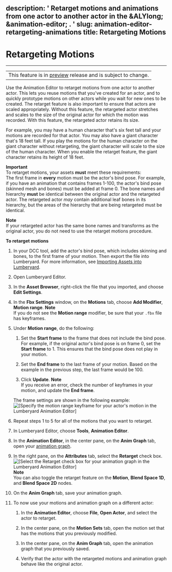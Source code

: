 description: ' Retarget motions and animations from one actor to another actor in
  the &ALYlong; &animation-editor; . '
slug: animation-editor-retargeting-animations
title: Retargeting Motions
---
# Retargeting Motions<a name="animation-editor-retargeting-animations"></a>


****  

|  | 
| --- |
| This feature is in [preview](https://docs.aws.amazon.com/lumberyard/latest/userguide/ly-glos-chap.html#preview) release and is subject to change\.  | 

Use the Animation Editor to retarget motions from one actor to another actor\. This lets you reuse motions that you've created for an actor, and to quickly prototype motions on other actors while you wait for new ones to be created\. The retarget feature is also important to ensure that actors are scaled appropriately\. Without this feature, the retargeted actor stretches and scales to the size of the original actor for which the motion was recorded\. With this feature, the retargeted actor retains its size\.

For example, you may have a human character that's six feet tall and your motions are recorded for that actor\. You may also have a giant character that's 18 feet tall\. If you play the motions for the human character on the giant character without retargeting, the giant character will scale to the size of the human character\. When you enable the retarget feature, the giant character retains its height of 18 feet\.

**Important**  
To retarget motions, your assets **must** meet these requirements:   
The first frame in **every** motion must be the actor's bind pose\. For example, if you have an animation that contains frames 1\-100, the actor's bind pose \(skinned mesh and bones\) must be added at frame 0\. 
The bone names and hierarchy **must** be identical between the original actor and the retargeted actor\. The retargeted actor *may* contain additional leaf bones in its hierarchy, but the areas of the hierarchy that are being retargeted must be identical\. 

**Note**  
If your retargeted actor has the same bone names and transforms as the original actor, you do not need to use the retarget motions procedure\.

**To retarget motions**

1. In your DCC tool, add the actor's bind pose, which includes skinning and bones, to the first frame of your motion\. Then export the file into Lumberyard\. For more information, see [Importing Assets into Lumberyard](asset-pipeline-importing.md)\.

1. Open Lumberyard Editor\.

1. In the **Asset Browser**, right\-click the file that you imported, and choose **Edit Settings**\.

1. In the **Fbx Settings** window, on the **Motions** tab, choose **Add Modifier**, **Motion range**\.
**Note**  
If you do not see the **Motion range** modifier, be sure that your `.fbx` file has keyframes\.

1. Under **Motion range**, do the following:

   1. Set the **Start frame** to the frame that does not include the bind pose\. For example, if the original actor's bind pose is on frame 0, set the **Start frame** to 1\. This ensures that the bind pose does not play in your motion\.

   1. Set the **End frame** to the last frame of your motion\. Based on the example in the previous step, the last frame would be 100\.

   1. Click **Update**\.
**Note**  
If you receive an error, check the number of keyframes in your motion, and update the **End frame**\.

   The frame settings are shown in the following example:  
![\[Specify the motion range keyframe for your actor's motion in the Lumberyard Animation Editor\]](/images/actor-animation/retarget-animations-fbx-settings-motion-range-modifier.png)

1. Repeat steps 1 to 5 for all of the motions that you want to retarget\.

1. In Lumberyard Editor, choose **Tools**, **Animation Editor**\.

1. In the **Animation Editor**, in the center pane, on the **Anim Graph** tab, open your [animation graph](animation-editor-animation-graph-user-interface.md)\.

1. In the right pane, on the **Attributes** tab, select the **Retarget** check box\.  
![\[Select the Retarget check box for your animation graph in the Lumberyard Animation Editor\]](/images/actor-animation/retarget-animations-attributes-retarget-checkbox.png)
**Note**  
You can also toggle the retarget feature on the **Motion**, **Blend Space 1D**, and **Blend Space 2D** nodes\.

1. On the **Anim Graph** tab, save your animation graph\.

1. To now use your motions and animation graph on a different actor:

   1. In the **Animation Editor**, choose **File**, **Open Actor**, and select the actor to retarget\.

   1. In the center pane, on the **Motion Sets** tab, open the motion set that has the motions that you previously modified\.

   1. In the center pane, on the **Anim Graph** tab, open the animation graph that you previously saved\.

   1. Verify that the actor with the retargeted motions and animation graph behave like the original actor\.